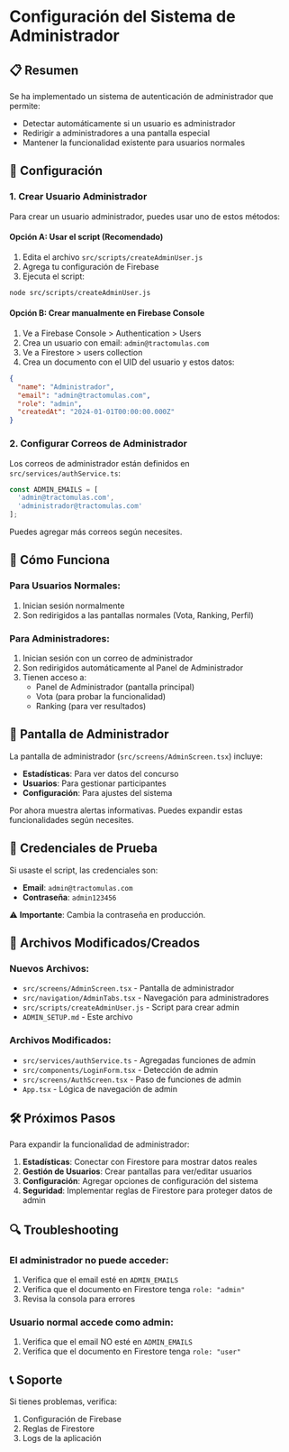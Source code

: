 # Configuración del Sistema de Administrador

## 📋 Resumen

Se ha implementado un sistema de autenticación de administrador que permite:
- Detectar automáticamente si un usuario es administrador
- Redirigir a administradores a una pantalla especial
- Mantener la funcionalidad existente para usuarios normales

## 🔧 Configuración

### 1. Crear Usuario Administrador

Para crear un usuario administrador, puedes usar uno de estos métodos:

#### Opción A: Usar el script (Recomendado)
1. Edita el archivo `src/scripts/createAdminUser.js`
2. Agrega tu configuración de Firebase
3. Ejecuta el script:
```bash
node src/scripts/createAdminUser.js
```

#### Opción B: Crear manualmente en Firebase Console
1. Ve a Firebase Console > Authentication > Users
2. Crea un usuario con email: `admin@tractomulas.com`
3. Ve a Firestore > users collection
4. Crea un documento con el UID del usuario y estos datos:
```json
{
  "name": "Administrador",
  "email": "admin@tractomulas.com",
  "role": "admin",
  "createdAt": "2024-01-01T00:00:00.000Z"
}
```

### 2. Configurar Correos de Administrador

Los correos de administrador están definidos en `src/services/authService.ts`:

```typescript
const ADMIN_EMAILS = [
  'admin@tractomulas.com',
  'administrador@tractomulas.com'
];
```

Puedes agregar más correos según necesites.

## 🚀 Cómo Funciona

### Para Usuarios Normales:
1. Inician sesión normalmente
2. Son redirigidos a las pantallas normales (Vota, Ranking, Perfil)

### Para Administradores:
1. Inician sesión con un correo de administrador
2. Son redirigidos automáticamente al Panel de Administrador
3. Tienen acceso a:
   - Panel de Administrador (pantalla principal)
   - Vota (para probar la funcionalidad)
   - Ranking (para ver resultados)

## 📱 Pantalla de Administrador

La pantalla de administrador (`src/screens/AdminScreen.tsx`) incluye:
- **Estadísticas**: Para ver datos del concurso
- **Usuarios**: Para gestionar participantes
- **Configuración**: Para ajustes del sistema

Por ahora muestra alertas informativas. Puedes expandir estas funcionalidades según necesites.

## 🔐 Credenciales de Prueba

Si usaste el script, las credenciales son:
- **Email**: `admin@tractomulas.com`
- **Contraseña**: `admin123456`

⚠️ **Importante**: Cambia la contraseña en producción.

## 📁 Archivos Modificados/Creados

### Nuevos Archivos:
- `src/screens/AdminScreen.tsx` - Pantalla de administrador
- `src/navigation/AdminTabs.tsx` - Navegación para administradores
- `src/scripts/createAdminUser.js` - Script para crear admin
- `ADMIN_SETUP.md` - Este archivo

### Archivos Modificados:
- `src/services/authService.ts` - Agregadas funciones de admin
- `src/components/LoginForm.tsx` - Detección de admin
- `src/screens/AuthScreen.tsx` - Paso de funciones de admin
- `App.tsx` - Lógica de navegación de admin

## 🛠️ Próximos Pasos

Para expandir la funcionalidad de administrador:

1. **Estadísticas**: Conectar con Firestore para mostrar datos reales
2. **Gestión de Usuarios**: Crear pantallas para ver/editar usuarios
3. **Configuración**: Agregar opciones de configuración del sistema
4. **Seguridad**: Implementar reglas de Firestore para proteger datos de admin

## 🔍 Troubleshooting

### El administrador no puede acceder:
1. Verifica que el email esté en `ADMIN_EMAILS`
2. Verifica que el documento en Firestore tenga `role: "admin"`
3. Revisa la consola para errores

### Usuario normal accede como admin:
1. Verifica que el email NO esté en `ADMIN_EMAILS`
2. Verifica que el documento en Firestore tenga `role: "user"`

## 📞 Soporte

Si tienes problemas, verifica:
1. Configuración de Firebase
2. Reglas de Firestore
3. Logs de la aplicación 
